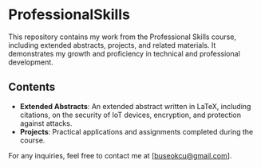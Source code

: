 # ProfessionalSkills

This repository contains my work from the Professional Skills course, including extended abstracts, projects, and related materials. It demonstrates my growth and proficiency in technical and professional development.

## Contents
- **Extended Abstracts**: An extended abstract written in LaTeX, including citations, on the security of IoT devices, encryption, and protection against attacks.
- **Projects**: Practical applications and assignments completed during the course.

For any inquiries, feel free to contact me at [buseokcu@gmail.com].

